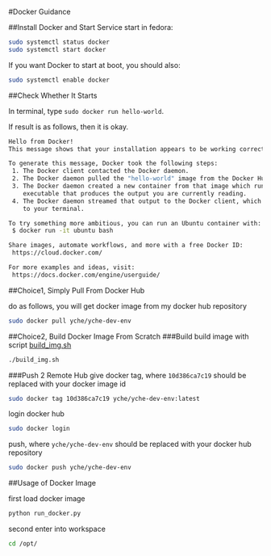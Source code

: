 #Docker Guidance

##Install Docker and Start Service
start in fedora:

```zsh
sudo systemctl status docker
sudo systemctl start docker
```

If you want Docker to start at boot, you should also:

```zsh
sudo systemctl enable docker
```

##Check Whether It Starts

In terminal, type `sudo docker run hello-world`.

If result is as follows, then it is okay.

```zsh
Hello from Docker!
This message shows that your installation appears to be working correctly.

To generate this message, Docker took the following steps:
 1. The Docker client contacted the Docker daemon.
 2. The Docker daemon pulled the "hello-world" image from the Docker Hub.
 3. The Docker daemon created a new container from that image which runs the
    executable that produces the output you are currently reading.
 4. The Docker daemon streamed that output to the Docker client, which sent it
    to your terminal.

To try something more ambitious, you can run an Ubuntu container with:
 $ docker run -it ubuntu bash

Share images, automate workflows, and more with a free Docker ID:
 https://cloud.docker.com/

For more examples and ideas, visit:
 https://docs.docker.com/engine/userguide/
```

##Choice1, Simply Pull From Docker Hub

do as follows, you will get docker image from my docker hub repository

```zsh
sudo docker pull yche/yche-dev-env
```

##Choice2, Build Docker Image From Scratch 
###Build
build image with script [build_img.sh](build_img.sh)

```zsh
./build_img.sh
```

###Push 2 Remote Hub
give docker tag, where `10d386ca7c19` should be replaced with your docker image id

```zsh
sudo docker tag 10d386ca7c19 yche/yche-dev-env:latest
```

login docker hub

```zsh
sudo docker login
```

push, where `yche/yche-dev-env` should be replaced with your docker hub repository

```zsh
sudo docker push yche/yche-dev-env
```

##Usage of Docker Image

first load docker image

```zsh
python run_docker.py
```

second enter into workspace

```zsh
cd /opt/
```

